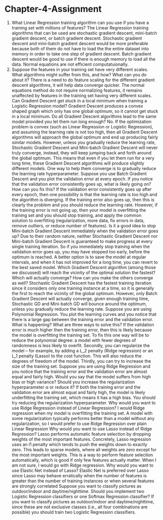 # Chapter-4-Assignment

1. What Linear Regression training algorithm can you use if you have a training set with millions of features?
The Linear Regression training algorithms that can be used are stochastic gradient descent, mini-batch gradient descent, or batch gradient descent. Stochastic gradient descent and mini-batch gradient descent would be more preferable because both of them do not have to load the the entire dataset into memory in order to take one step of gradient descent. Batch gradient descent would be good to use if there is enough memory to load all the data. Normal equations are not efficient computatuionally. 
2. Suppose the features in your training set have very different scales. What algorithms might suffer from this, and how? What can you do about it?
There is a need to do feature scaling for the different gradient descent algorithms, it will help data converge quicker. The normal equations method do not require normalizing features, it remains unaffected by features in the training set having very different scales. 
Can Gradient Descent get stuck in a local minimum when training a Logistic Regression model?
Gradient Descent produces a convex shaped graph which only has one global optimum, so it cannot get stuck in a local minimum.
Do all Gradient Descent algorithms lead to the same model provided you let them run long enough?
No. If the optimization problem is convex (such as Linear Regression or Logistic Regression), and assuming the learning rate is not too high, then all Gradient Descent algorithms will approach the global optimum and end up producing fairly similar models. However, unless you gradually reduce the learning rate, Stochastic Gradient Descent and Mini-batch Gradient Descent will never truly converge, instead, they will keep jumping back and forth around the global optimum. This means that even if you let them run for a very long time, these Gradient Descent algorithms will produce slightly different models. One way to help them converge is to gradually reduce the learning rate hyperparameter.
Suppose you use Batch Gradient Descent and you plot the validation error at every epoch. If you notice that the validation error consistently goes up, what is likely going on? How can you fix this?
If the validation error consistently goes up after every epoch, then one possibility is that the learning rate is too high and the algorithm is diverging. If the training error also goes up, then this is clearly the problem and you should reduce the learning rate. However, if the training error is not going up, then your model is overfitting the training set and you should stop training, and apply the common solution to overfitting (regularization, more data, fix errors in data, remove outliers, or reduce number of features).
Is it a good idea to stop Mini-batch Gradient Descent immediately when the validation error goes up?
Due to their random nature, neither Stochastic Gradient Descent nor Mini-batch Gradient Descent is guaranteed to make progress at every single training iteration. So if you immediately stop training when the validation error goes up, you may have stopped too early, before the optimum is reached. A better option is to save the model at regular intervals, and when it has not improved for a long time, you can revert to the best saved model.
Which Gradient Descent algorithm (among those we discussed) will reach the vicinity of the optimal solution the fastest? Which will actually converge? How can you make the others converge as well?
Stochastic Gradient Descent has the fastest training iteration since it considers only one training instance at a time, so it is generally the first to reach the vicinity of the global optimum. However, only Batch Gradient Descent will actually converge, given enough training time, Stochastic GD and Mini-batch GD will bounce around the optimum, unless you gradually reduce the learning rate.
Suppose you are using Polynomial Regression. You plot the learning curves and you notice that there is a large gap between the training error and the validation error. What is happening? What are three ways to solve this?
If the validation error is much higher then the training error, then this is likely because the model is overfitting the training set. To fix this one way will be to reduce the polynomial degree: a model with fewer degrees of randomness is less likely to overfit. Secondly, you can regularize the model – for example, by adding a L_2 penalty (Ridge regression) or an L_1 penalty (Lasso) to the cost function. This will also reduce the degrees of freedom of the model. Thirdly, you can try to increase the size of the training set.
Suppose you are using Ridge Regression and you notice that the training error and the validation error are almost equal and fairly high. Would you say that the model suffers from high bias or high variance? Should you increase the regularization hyperparameter α or reduce it?
If both the training error and the validation error are almost equal and fairly high, the model is likely underfitting the training set, which means it has a high bias. You should try reducing the regularization hyperparameter.
Why would you want to use Ridge Regression instead of Linear Regression?
I would Ridge regression when my model is overfitting the training set. A model with some regularization typically performs better than a model without any regularization, so I would prefer to use Ridge Regression over plain Linear Regression
Why would you want to use Lasso instead of Ridge Regression?
Lasso performs automatic feature selection by dropping weights of the most important features. Concretely, Lasso regression uses an l1 penalty which tends to push the weights down to exactly zero. This leads to sparse models, where all weights are zero except for the most important weights. This is a way to perform feature selection automatically, which is good if only few features actually matter. When I am not sure, I would go with Ridge regression.
Why would you want to use Elastic Net instead of Lasso?
Elastic Net is preferred over Lasso since Lasso may behave erratically when the number of features is greater than the number of training instances or when several features are strongly correlated
Suppose you want to classify pictures as outdoor/indoor and daytime/nighttime. Should you implement two Logistic Regression classifiers or one Softmax Regression classifier?
If you want to classify pictures as outdoor/indoor and daytime/nighttime, since these are not exclusive classes (i.e., all four combinations are possible) you should train two Logistic Regression classifiers.
